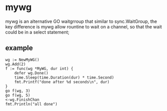 # mywg
mywg is an alternative GO waitgrroup that similar to sync.WaitGroup, the key difference is mywg allow rountine to wait on a channel, so that the wait could be in a select statement; 

## example

```
wg := NewMyWG()
wg.Add(2)
f := func(wg *MyWG, dur int) {
    defer wg.Done()
    time.Sleep(time.Duration(dur) * time.Second)
    fmt.Printf("done after %d seconds\n", dur)
}
go f(wg, 3)
go f(wg, 5)
<-wg.FinishChan
fmt.Println("all done")
```
